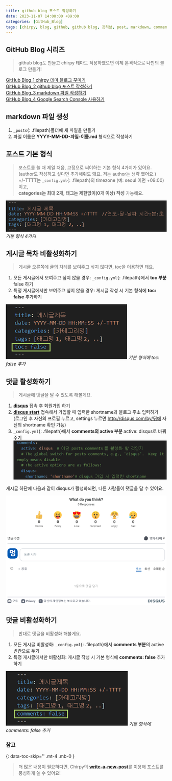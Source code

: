 ```yaml
---
title: github blog 포스트 작성하기
date: 2023-11-07 14:00:00 +09:00
categories: [GitHub_Blog]
tags: [chirpy, blog, github, github blog, 깃허브, post, markdown, comments, disqus]
---
```


## GitHub Blog 시리즈
> github blog도 만들고 chirpy 테마도 적용하였으면 이제 본격적으로 나만의 블로그 만들기!

[GitHub Blog_1 chirpy 테마 블로그 꾸미기](https://minjung405.github.io/posts/chirpy-%ED%85%8C%EB%A7%88-%EB%B8%94%EB%A1%9C%EA%B7%B8-%EA%BE%B8%EB%AF%B8%EA%B8%B0/)\
[GitHub Blog_2 github blog 포스트 작성하기]()\
[GitHub Blog_3 markdown 파일 작성하기]()\
[GitHub Blog_4 Google Search Console 사용하기]()


## markdown 파일 생성
1. `_posts`{: .filepath}폴더에 새 파일을 만들기
2. 파일 이름은 **YYYY-MM-DD-파일-이름.md** 형식으로 작성하기


## 포스트 기본 형식
> 포스트를 쓸 때 제일 처음, 고정으로 써야하는 기본 형식 4가지가 있어요.\
(author도 작성하고 싶다면 추가해줘도 돼요. 저는 author는 생략 했어요.)\
+/-TTTT는 `_config.yml`{: .filepath}의 timezone (예: seoul 이면 +09:00)이고,\
**categories는 최대 2개, 태그는 제한없이(0개 이상) 작성** 가능해요.

![way4](/assets/img/2023.11.07/way4.png)
_기본 형식 4가지_


## 게시글 목차 비활성화하기
> 게시글 오른쪽에 글의 차례를 보여주고 싶지 않다면, toc을 이용하면 돼요.

1. 모든 게시글에서 보여주고 싶지 않을 경우: `_config.yml`{: .filepath}에서 **toc 부분** false 하기
2. 특정 게시글에서만 보여주고 싶지 않을 경우: 게시글 작성 시 기본 형식에 **toc: false** 추가하기

![toc](/assets/img/2023.11.07/toc.png)
_기본 형식에 toc: false 추가_


## 댓글 활성화하기
> 게시글에 댓글을 달 수 있도록 해볼게요.

1. [**disqus**](https://disqus.com/) 접속 후 회원가입 하기
2. [**disqus start**](https://disqus.com/admin/) 접속해서 가입할 때 입력한 shortname과 블로그 주소 입력하기\
(로그인 후 자신의 프로필 누르고, settings 누르면 http://disqus.com/by/뒤에 자신의 shortname 확인 가능)
3. `_config.yml`{: .filepath}에서 **comments의 active 부분** active: disqus로 바꿔주기
![disqus](/assets/img/2023.11.07/disqus.png)

게시글 하단에 다음과 같이 disqus가 활성화되면, 다른 사람들이 댓글을 달 수 있어요.

![comments_dis](/assets/img/2023.11.07/comments_dis.png)


## 댓글 비활성화하기
> 반대로 댓글을 비활성화 해볼게요.

1. 모든 게시글 비활성화: `_config.yml`{: .filepath}에서 **comments 부분**의 active 빈칸으로 두기
2. 특정 게시글에서만 비활성화: 게시글 작성 시 기본 형식에 **comments: false** 추가하기

![comments](/assets/img/2023.11.07/comments.png)
_기본 형식에 comments: false 추가_


### 참고
{: data-toc-skip='' .mt-4 .mb-0 }
> 더 많은 내용이 필요하다면, Chirpy의 [**write-a-new-post**](https://chirpy.cotes.page/posts/write-a-new-post/)를 이용해 포스트를 풍성하게 쓸 수 있어요!
